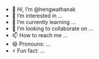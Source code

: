 - 👋 Hi, I’m @hengwathanak
- 👀 I’m interested in ...
- 🌱 I’m currently learning ...
- 💞️ I’m looking to collaborate on ...
- 📫 How to reach me ...
- 😄 Pronouns: ...
- ⚡ Fun fact: ...

<!---
hengwathanak/hengwathanak is a ✨ special ✨ repository because its `README.md` (this file) appears on your GitHub profile.
You can click the Preview link to take a look at your changes.
---> 